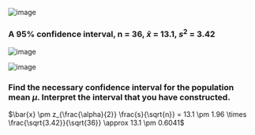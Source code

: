 
![image](https://github.com/user-attachments/assets/8c2b5d24-3a7d-49f3-b345-3bdf9f0118a8)

### A 95% confidence interval, n = 36, $\bar{x}$ = 13.1, $s^2$ = 3.42

![image](https://github.com/user-attachments/assets/2062b571-32e0-4e2f-88a6-bade0a24f75b)  

![image](https://github.com/user-attachments/assets/a52b6b43-1d4e-4c27-aa4b-d42f85e81345)

### Find the necessary confidence interval for the population mean $\mu$. Interpret the interval that you have constructed.

$\bar{x} \pm z_{\frac{\alpha}{2}} \frac{s}{\sqrt{n}} = 13.1 \pm 1.96 \times \frac{\sqrt{3.42}}{\sqrt{36}} \approx 13.1 \pm 0.6041$
